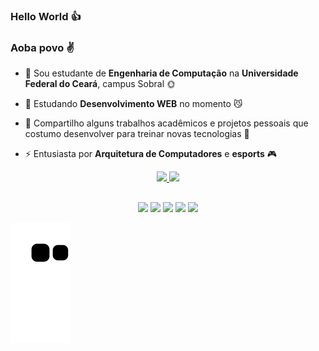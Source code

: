 ### Hello World 👍
### Aoba povo ✌️


- 🔭 Sou estudante de **Engenharia de Computação** na **Universidade Federal do Ceará**, campus Sobral 🌞
- 🌱 Estudando **Desenvolvimento WEB** no momento 😼

- 💬 Compartilho alguns trabalhos acadêmicos e projetos pessoais que costumo desenvolver para treinar novas tecnologias 💬

- ⚡ Entusiasta por **Arquitetura de Computadores** e **esports** 🎮


<div align="center">
  <a href="https://github.com/martinsevandro">
  <img height="180em" src="https://github-readme-stats.vercel.app/api?username=martinsevandro&show_icons=true&theme=tokyonight&include_all_commits=true&count_private=true"/>
  <img height="180em" src="https://github-readme-stats.vercel.app/api/top-langs/?username=martinsevandro&layout=compact&langs_count=7&theme=tokyonight"/>
</div>
  
  ##
  
<div align="center">
    <a href="https://www.linkedin.com/in/evandrofilhomartins/" target="_blank"><img src="https://img.shields.io/badge/-LinkedIn-%230077B5?style=for-the-badge&logo=linkedin&logoColor=white" target="_blank"></a> 
    <a href="https://instagram.com/ef_martins" target="_blank"><img src="https://img.shields.io/badge/-Instagram-%23E4405F?style=for-the-badge&logo=instagram&logoColor=white" target="_blank"></a>                                                                                                         
    <a href="https://www.youtube.com/yuse1" target="_blank"><img src="https://img.shields.io/badge/YouTube-FF0000?style=for-the-badge&logo=youtube&logoColor=white" target="_blank"></a>
    <a href="https://www.twitch.tv/yuse1br" target="_blank"><img src="https://img.shields.io/badge/Twitch-9146FF?style=for-the-badge&logo=twitch&logoColor=white" target="_blank"></a>                                                                                                        
    <a href = "mailto:evandrofmartins@alu.ufc.br"><img src="https://img.shields.io/badge/-Gmail-%23333?style=for-the-badge&logo=gmail&logoColor=white" target="_blank"></a>
    
</div>
  

  ![Snake animation](https://github.com/martinsevandro/martinsevandro/blob/output/github-contribution-grid-snake.svg)

  
    
  
  
